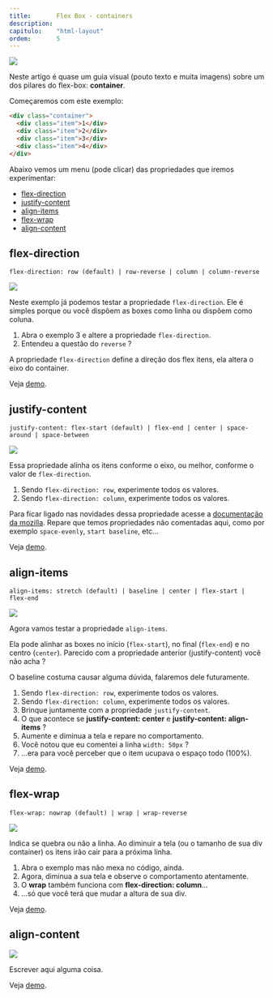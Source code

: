```yaml
---
title:       Flex Box - containers
description:
capitulo:    "html-layout"
ordem:       5
---
```


![](flex-container.svg)

Neste artigo é quase um guia visual (pouto texto e muita imagens) sobre um dos pilares do flex-box: __container__.

Começaremos com este exemplo:

```html
<div class="container">
  <div class="item">1</div>
  <div class="item">2</div>
  <div class="item">3</div>
  <div class="item">4</div>
</div>
```

Abaixo vemos um menu (pode clicar) das propriedades que iremos experimentar:

- [flex-direction](#flex-direction)
- [justify-content](#justify-content)
- [align-items](#align-items)
- [flex-wrap](#flex-wrap)
- [align-content](#align-content)



## flex-direction

    flex-direction: row (default) | row-reverse | column | column-reverse

![](flex-direction-illustration.jpg)

Neste exemplo já podemos testar a propriedade `flex-direction`. Ele é simples porque ou você dispõem as boxes como linha
 ou dispõem como coluna.

1. Abra o exemplo 3 e altere a propriedade `flex-direction`.
2. Entendeu a questão do `reverse` ?

A propriedade `flex-direction` define a direção dos flex itens, ela altera o eixo do container.

Veja [demo](01.html).



## justify-content

    justify-content: flex-start (default) | flex-end | center | space-around | space-between

![](justify-content-illustration.jpg)

Essa propriedade alinha os itens conforme o eixo, ou melhor, conforme o valor de `flex-direction`.

1. Sendo `flex-direction: row`, experimente todos os valores.
2. Sendo `flex-direction: column`, experimente todos os valores.

Para ficar ligado nas novidades dessa propriedade acesse a
[documentação da mozilla](https://developer.mozilla.org/pt-BR/docs/Web/CSS/justify-content). Repare que temos propriedades
não comentadas aqui, como por exemplo `space-evenly`, `start baseline`, etc...

Veja [demo](02.html).



## align-items

    align-items: stretch (default) | baseline | center | flex-start | flex-end

![](align-items-illustration.jpg)

Agora vamos testar a propriedade `align-items`.

Ela pode alinhar as boxes no início (`flex-start`), no final (`flex-end`) e no centro (`center`). Parecido com a
propriedade anterior (justify-content) você não acha ?

O baseline costuma causar alguma dúvida, falaremos dele futuramente.

1. Sendo `flex-direction: row`, experimente todos os valores.
2. Sendo `flex-direction: column`, experimente todos os valores.
3. Brinque juntamente com a propriedade `justify-content`.
4. O que acontece se __justify-content: center__ e __justify-content: align-items__ ?
5. Aumente e diminua a tela e repare no comportamento.
6. Você notou que eu comentei a linha `width: 50px` ?
7. ...era para você perceber que o item ucupava o espaço todo (100%).

<!--[developer.mozilla.org/align-items](https://developer.mozilla.org/en-US/docs/Web/CSS/align-items)-->

Veja [demo](03.html).



## flex-wrap

    flex-wrap: nowrap (default) | wrap | wrap-reverse

![](flex-wrap-illustration.jpg)

Indica se quebra ou não a linha. Ao diminuir a tela (ou o tamanho de sua div container) os itens irão cair para a próxima
linha.

1. Abra o exemplo mas não mexa no código, ainda.
2. Agora, diminua a sua tela e observe o comportamento atentamente.
3. O __wrap__ também funciona com __flex-direction: column__...
4. ...só que você terá que mudar a altura de sua div.

Veja [demo](04.html).



## align-content

![](align-content-illustration.jpg)

Escrever aqui alguma coisa.

Veja [demo](05.html).



